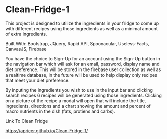 # Clean-Fridge-1

This project is designed to utilize the ingredients in your fridge to come up with different recipes using those ingredients as well as a minimal amount of extra ingredients.

Built With:
Bootstrap, 
JQuery, 
Rapid API, 
Spoonacular, 
Useless-Facts, 
CanvasJS, 
Firebase

You have the choice to Sign-Up for an account using the Sign-Up button in the navigation bar which will ask for an email, password, display name and diet preference. This will be stored in the firebase user collection as well as a realtime database, in the future will be used to help display only recipes that meet your diet preference.

By inputing the ingredients you wish to use in the input bar and clicking search recipes 6 recipes will be generated using those ingredients. Clicking on a picture of the recipe a modal will open that will include the title, ingredients, directions and a chart showing the amount and percent of macro nutrients in the dish (fats, protiens and carbs).

Link To Clean Fridge

https://apricer.github.io/Clean-Fridge-1/
